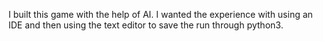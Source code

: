 I built this game with the help of AI.  I wanted the experience with using an IDE and then using the text editor to save the run through python3.
